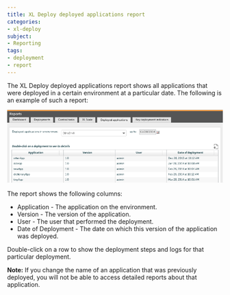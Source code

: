 ```yaml
---
title: XL Deploy deployed applications report
categories:
- xl-deploy
subject:
- Reporting
tags:
- deployment
- report
---
```


The XL Deploy deployed applications report shows all applications that were deployed in a certain environment at a particular date. The following is an example of such a report:

![Deployed Applications](images/reports-deployed-applications.png "Deployed Applications per Environment Report")

The report shows the following columns:

* Application - The application on the environment.
* Version - The version of the application. 
* User - The user that performed the deployment.
* Date of Deployment - The date on which this version of the application was deployed.

Double-click on a row to show the deployment steps and logs for that particular deployment.

**Note:** If you change the name of an application that was previously deployed, you will not be able to access detailed reports about that application.
